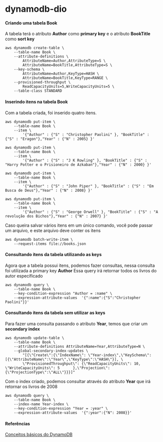 # dynamodb-dio



#### Criando uma  tabela Book
A tabela terá o atributo **Author** como **primary key** e o atributo **BookTitle** como **sort key** 

```
aws dynamodb create-table \
    --table-name Book \
    --attribute-definitions \
        AttributeName=Author,AttributeType=S \
        AttributeName=BookTitle,AttributeType=S \
    --key-schema \
        AttributeName=Author,KeyType=HASH \
        AttributeName=BookTitle,KeyType=RANGE \        
    --provisioned-throughput \
        ReadCapacityUnits=5,WriteCapacityUnits=5 \
    --table-class STANDARD
```

#### Inserindo itens na tabela Book
Com a tabela criada, foi inserido quatro itens.

```
aws dynamodb put-item \
    --table-name Book \
    --item \
        '{"Author" : {"S" : "Christopher Paolini" }, "BookTitle" : {"S" : "Eragon"},"Year" : {"N" : 2005} }'

aws dynamodb put-item \
    --table-name Book \
    --item \
        '{"Author" : {"S" : "J K Rowling" }, "BookTitle" : {"S" : "Harry Potter e o Prisioneiro de Azkaban"},"Year" : {"N" : 2000} }'

aws dynamodb put-item \
    --table-name Book \
    --item \
        '{"Author" : {"S" : "John Piper" }, "BookTitle" : {"S" : "Em Busca de Deus"},"Year" : {"N" : 2008} }'

aws dynamodb put-item \
    --table-name Book \
    --item \
        '{"Author" : {"S" : "George Orwell" }, "BookTitle" : {"S" : "A revolução dos Bichos"},"Year" : {"N" : 2007} }'

```
Caso queira salvar vários itens em um único comando, você pode passar um arquivo, e este arquivo deve conter os itens

```
aws dynamodb batch-write-item \
    --request-items file://books.json
```

#### Consultando itens da tabela utilizando as keys
Agora que a tabela possui itens, podemos fazer consultas, nessa consulta foi utilizada a primary key **Author**
Essa query irá retornar todos os livros do autor específicado

```
aws dynamodb query \
    --table-name Book \
    --key-condition-expression "Author = :name" \
    --expression-attribute-values  '{":name":{"S":"Christopher Paolini"}}'
```

#### Consultando itens da tabela sem utilizar as keys
Para fazer uma consulta passando o atributo **Year**, temos que criar um **secondary index**

```
aws dynamodb update-table \
    --table-name Book \
    --attribute-definitions AttributeName=Year,AttributeType=N \
    --global-secondary-index-updates \
        "[{\"Create\":{\"IndexName\": \"Year-index\",\"KeySchema\":[{\"AttributeName\":\"Year\",\"KeyType\":\"HASH\"}], \
        \"ProvisionedThroughput\": {\"ReadCapacityUnits\": 10, \"WriteCapacityUnits\": 5      },\"Projection\":{\"ProjectionType\":\"ALL\"}}}]"
```
Com o index criado, podemos consultar através do atributo **Year** que irá retornar os livros de 2008
```
aws dynamodb query \
    --table-name Book \
    --index-name Year-index \
    --key-condition-expression "Year = :year" \
    --expression-attribute-values  '{":year":{"N": 2008}}'
```


#### Referências
  [Conceitos básicos do DynamoDB](https://docs.aws.amazon.com/pt_br/amazondynamodb/latest/developerguide/GettingStartedDynamoDB.html)
